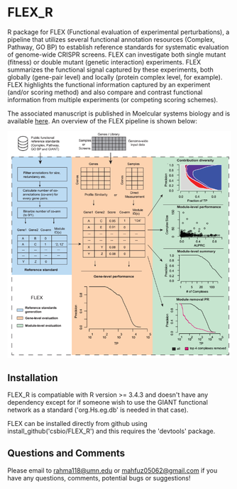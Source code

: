 # FLEX_R
R package for FLEX (Functional evaluation of experimental perturbations), a pipeline that utilizes several functional annotation resources (Complex, Pathway, GO BP) to establish reference standards for systematic evaluation of genome-wide CRISPR screens. FLEX can investigate both single mutant (fitness) or double mutant (genetic interaction) experiments. FLEX summarizes the functional signal captured by these experiments, both globally (gene-pair level) and locally (protein complex level, for example). FLEX highlights the functional information captured by an experiment (and/or scoring method) and also compare and contrast functional information from multiple experiments (or competing scoring schemes).

The associated manuscript is published in Moelcular systems biology and is available [here](https://www.embopress.org/doi/full/10.15252/msb.202010013). An overview of the FLEX pipeline is shown below:

<p align="center">
<img src="vignettes/4_FLEX_S1.png">
</p>

<!--- ![Overview of FLEX as a method](vignettes/4_FLEX_S1.png) --->

## Installation
FLEX_R is compatiable with R version >= 3.4.3 and doesn't have any dependency except for if someone wish to use the GIANT functional network as a standard ('org.Hs.eg.db' is needed in that case). 

FLEX can be installed directly from github using install_github('csbio/FLEX_R') and this requires the 'devtools' package.

## Questions and Comments
Please email to rahma118@umn.edu or mahfuz05062@gmail.com if you have any questions, comments, potential bugs or suggestions!
